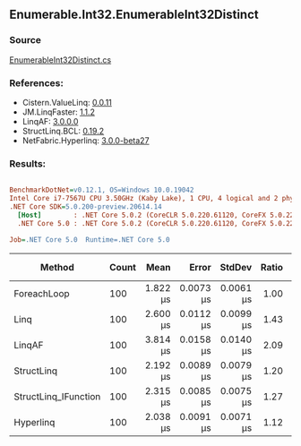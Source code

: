 ﻿## Enumerable.Int32.EnumerableInt32Distinct

### Source
[EnumerableInt32Distinct.cs](../LinqBenchmarks/Enumerable/Int32/EnumerableInt32Distinct.cs)

### References:
- Cistern.ValueLinq: [0.0.11](https://www.nuget.org/packages/Cistern.ValueLinq/0.0.11)
- JM.LinqFaster: [1.1.2](https://www.nuget.org/packages/JM.LinqFaster/1.1.2)
- LinqAF: [3.0.0.0](https://www.nuget.org/packages/LinqAF/3.0.0.0)
- StructLinq.BCL: [0.19.2](https://www.nuget.org/packages/StructLinq.BCL/0.19.2)
- NetFabric.Hyperlinq: [3.0.0-beta27](https://www.nuget.org/packages/NetFabric.Hyperlinq/3.0.0-beta27)

### Results:
``` ini

BenchmarkDotNet=v0.12.1, OS=Windows 10.0.19042
Intel Core i7-7567U CPU 3.50GHz (Kaby Lake), 1 CPU, 4 logical and 2 physical cores
.NET Core SDK=5.0.200-preview.20614.14
  [Host]        : .NET Core 5.0.2 (CoreCLR 5.0.220.61120, CoreFX 5.0.220.61120), X64 RyuJIT
  .NET Core 5.0 : .NET Core 5.0.2 (CoreCLR 5.0.220.61120, CoreFX 5.0.220.61120), X64 RyuJIT

Job=.NET Core 5.0  Runtime=.NET Core 5.0  

```
|               Method | Count |     Mean |     Error |    StdDev | Ratio |  Gen 0 | Gen 1 | Gen 2 | Allocated |
|--------------------- |------ |---------:|----------:|----------:|------:|-------:|------:|------:|----------:|
|          ForeachLoop |   100 | 1.822 μs | 0.0073 μs | 0.0061 μs |  1.00 | 2.8896 |     - |     - |    6048 B |
|                 Linq |   100 | 2.600 μs | 0.0112 μs | 0.0099 μs |  1.43 | 2.0638 |     - |     - |    4320 B |
|               LinqAF |   100 | 3.814 μs | 0.0158 μs | 0.0140 μs |  2.09 | 2.5024 |     - |     - |    5240 B |
|           StructLinq |   100 | 2.192 μs | 0.0089 μs | 0.0079 μs |  1.20 | 0.0305 |     - |     - |      64 B |
| StructLinq_IFunction |   100 | 2.315 μs | 0.0085 μs | 0.0075 μs |  1.27 | 0.0191 |     - |     - |      40 B |
|            Hyperlinq |   100 | 2.038 μs | 0.0091 μs | 0.0071 μs |  1.12 | 0.0191 |     - |     - |      40 B |
